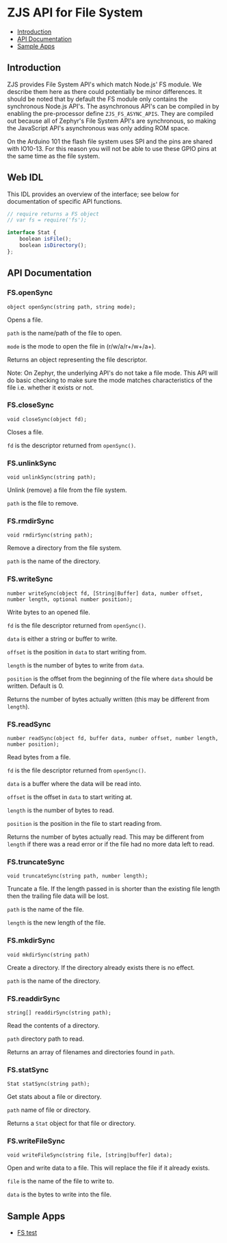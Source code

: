 ZJS API for File System
==================

* [Introduction](#introduction)
* [API Documentation](#api-documentation)
* [Sample Apps](#sample-apps)

Introduction
------------
ZJS provides File System API's which match Node.js' FS module. We describe them
here as there could potentially be minor differences. It should be noted that by
default the FS module only contains the synchronous Node.js API's. The
asynchronous API's can be compiled in by enabling the pre-processor define
`ZJS_FS_ASYNC_APIS`. They are compiled out because all of Zephyr's File
System API's are synchronous, so making the JavaScript API's asynchronous was
only adding ROM space.

On the Arduino 101 the flash file system uses SPI and the pins are shared with
IO10-13. For this reason you will not be able to use these GPIO pins at the
same time as the file system.

Web IDL
-------
This IDL provides an overview of the interface; see below for documentation of
specific API functions.

```javascript
// require returns a FS object
// var fs = require('fs');

interface Stat {
    boolean isFile();
    boolean isDirectory();
};
```

API Documentation
-----------------

### FS.openSync
`object openSync(string path, string mode);`

Opens a file.

`path` is the name/path of the file to open.

`mode` is the mode to open the file in (r/w/a/r+/w+/a+).

Returns an object representing the file descriptor.

Note: On Zephyr, the underlying API's do not take a file mode. This API will do
basic checking to make sure the mode matches characteristics of the file i.e.
whether it exists or not.

### FS.closeSync
`void closeSync(object fd);`

Closes a file.

`fd` is the descriptor returned from `openSync()`.

### FS.unlinkSync
`void unlinkSync(string path);`

Unlink (remove) a file from the file system.

`path` is the file to remove.

### FS.rmdirSync
`void rmdirSync(string path);`

Remove a directory from the file system.

`path` is the name of the directory.

### FS.writeSync
`number writeSync(object fd, [String|Buffer] data, number offset, number length, optional number position);`

Write bytes to an opened file.

`fd` is the file descriptor returned from `openSync()`.

`data` is either a string or buffer to write.

`offset` is the position in `data` to start writing from.

`length` is the number of bytes to write from `data`.

`position` is the offset from the beginning of the file where `data` should be
written. Default is 0.

Returns the number of bytes actually written (this may be different from `length`).

### FS.readSync
`number readSync(object fd, buffer data, number offset, number length, number position);`

Read bytes from a file.

`fd` is the file descriptor returned from `openSync()`.

`data` is a buffer where the data will be read into.

`offset` is the offset in `data` to start writing at.

`length` is the number of bytes to read.

`position` is the position in the file to start reading from.

Returns the number of bytes actually read. This may be different from `length`
if there was a read error or if the file had no more data left to read.

### FS.truncateSync
`void truncateSync(string path, number length);`

Truncate a file. If the length passed in is shorter than the existing file
length then the trailing file data will be lost.

`path` is the name of the file.

`length` is the new length of the file.

### FS.mkdirSync
`void mkdirSync(string path)`

Create a directory. If the directory already exists there is no effect.

`path` is the name of the directory.

### FS.readdirSync
`string[] readdirSync(string path);`

Read the contents of a directory.

`path` directory path to read.

Returns an array of filenames and directories found in `path`.

### FS.statSync
`Stat statSync(string path);`

Get stats about a file or directory.

`path` name of file or directory.

Returns a `Stat` object for that file or directory.

### FS.writeFileSync
`void writeFileSync(string file, [string|buffer] data);`

Open and write data to a file. This will replace the file if it already exists.

`file` is the name of the file to write to.

`data` is the bytes to write into the file.

Sample Apps
-----------
* [FS test](../tests/test-fs.js)
